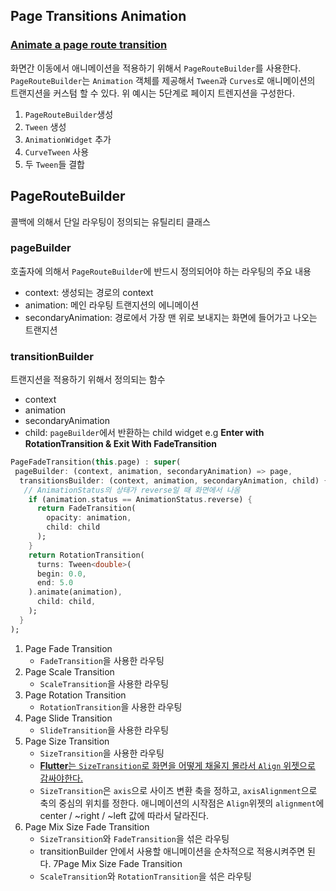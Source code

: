 ## Page Transitions Animation

### [Animate a page route transition](https://docs.flutter.dev/cookbook/animation/page-route-animation)
화면간 이동에서 애니메이션을 적용하기 위해서 `PageRouteBuilder`를 사용한다.
`PageRouteBuilder`는 `Animation` 객체를 제공해서 `Tween`과 `Curves`로 애니메이션의 트랜지션을 커스텀 할 수 있다. 
위 예시는 5단계로 페이지 트렌지션을 구성한다. 
1. `PageRouteBuilder`생성
2. `Tween` 생성
3. `AnimationWidget` 추가
4. `CurveTween` 사용
5. 두 `Tween`들 결합

## PageRouteBuilder
콜백에 의해서 단일 라우팅이 정의되는 유틸리티 클래스

### pageBuilder
호출자에 의해서 `PageRouteBuilder`에 반드시 정의되어야 하는 라우팅의 주요 내용
- context: 생성되는 경로의 context
- animation: 메인 라우팅 트랜지션의 에니메이션
- secondaryAnimation: 경로에서 가장 맨 위로 보내지는 화면에 들어가고 나오는 트랜지션 

### transitionBuilder
트랜지션을 적용하기 위해서 정의되는 함수
- context
- animation
- secondaryAnimation
- child: `pageBuilder`에서 반환하는 child widget
e.g **Enter with RotationTransition & Exit With FadeTransition**
```dart
PageFadeTransition(this.page) : super(
 pageBuilder: (context, animation, secondaryAnimation) => page,
  transitionsBuilder: (context, animation, secondaryAnimation, child) {
   // AnimationStatus의 상태가 reverse일 때 화면에서 나옴
    if (animation.status == AnimationStatus.reverse) {
      return FadeTransition(
        opacity: animation,
        child: child
      );
    }
    return RotationTransition(
      turns: Tween<double>(
      begin: 0.0,
      end: 5.0
    ).animate(animation),
      child: child,
    );
  }
);
```



1. Page Fade Transition
   - `FadeTransition`을 사용한 라우팅 
2. Page Scale Transition
   - `ScaleTransition`을 사용한 라우팅
3. Page Rotation Transition
   - `RotationTransition`을 사용한 라우팅
4. Page Slide Transition
   - `SlideTransition`을 사용한 라우팅
5. Page Size Transition
   - `SizeTransition`을 사용한 라우팅
   - [**Flutter**는 `SizeTransition`로 화면을 어떻게 채울지 몰라서 `Align` 위젯으로 감싸야한다.](https://stackoverflow.com/questions/50670250/flutter-sizetransition-and-pageroutebuilder-not-working)  
   - `SizeTransition`은 `axis`으로 사이즈 변환 축을 정하고, `axisAlignment`으로 축의 중심의 위치를 정한다. 애니메이션의 시작점은 `Align`위젯의 `alignment`에 center / ~right / ~left 값에 따라서 달라진다.
6. Page Mix Size Fade Transition 
   - `SizeTransition`와 `FadeTransition`을 섞은 라우팅 
   - transitionBuilder 안에서 사용할 애니메이션을 순차적으로 적용시켜주면 된다.
7Page Mix Size Fade Transition 
   - `ScaleTransition`와 `RotationTransition`을 섞은 라우팅  
